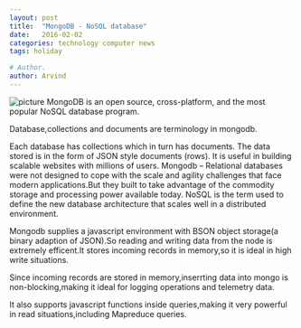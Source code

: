 ```yaml
---
layout: post
title:  "MongoDB - NoSQL database"
date:   2016-02-02
categories: technology computer news
tags: holiday

# Author.
author: Arvind
---
```

![picture](https://placehold.it/250x150)
MongoDB is an open source, cross-platform, and the most popular NoSQL database program.

Database,collections and documents are terminology in mongodb.

Each database has collections which in turn has documents.
The data stored is in the form of JSON style documents (rows).
It is useful in building scalable websites with millions of users.
Mongodb – Relational databases were not designed to cope with the scale and agility challenges that face modern applications.But they built to take advantage of the commodity storage and processing power available today. NoSQL is the term used to define the new database architecture that scales well in a distributed environment.

Mongodb supplies a javascript environment with BSON object storage(a binary adaption of JSON).So reading and writing data from the node is extremely efficent.It stores incoming records in memory,so it is ideal in high write situations.

Since incoming records are stored in memory,inserrting data into mongo is non-blocking,making it ideal for logging operations and telemetry data.

It also supports javascript functions inside queries,making it very powerful in read situations,including Mapreduce queries.
